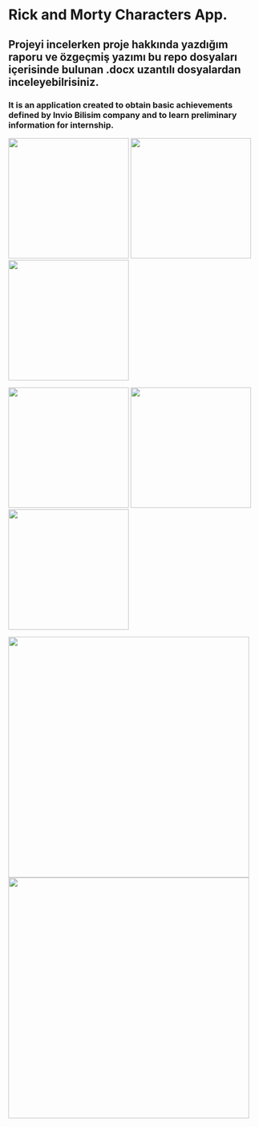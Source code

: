 # Rick and Morty Characters App.

## Projeyi incelerken proje hakkında yazdığım raporu ve özgeçmiş yazımı bu repo dosyaları içerisinde bulunan .docx uzantılı dosyalardan inceleyebilrisiniz. 


### It is an application created to obtain basic achievements defined by Invio Bilisim company and to learn preliminary information for internship.


<p> 
<img width="240" src="https://user-images.githubusercontent.com/76161957/233859450-d4e03cbc-cc20-400c-8971-2da128f2ef98.png">
<img width="240" src="https://user-images.githubusercontent.com/76161957/233859521-4f28e0f4-c729-440f-a3a6-84c6919f6c91.png">
<img width="240"  src="https://user-images.githubusercontent.com/76161957/233859548-26eb0e22-802c-4fe6-a31e-e17d7a93b135.png">
</p>
<p> 
<img width="240" src="https://user-images.githubusercontent.com/76161957/233859615-c8ad498c-5856-4d07-8804-3e28446eecdc.png">
<img width="240" src="https://user-images.githubusercontent.com/76161957/233859622-76ffb1bc-84d4-43b9-9278-148e1b2a51db.png">
<img width="240" src="https://user-images.githubusercontent.com/76161957/233859630-e326b6de-d744-4bcf-bbaf-140035c125b9.png">
</p>
<p> 
<img width="480" src="https://user-images.githubusercontent.com/76161957/233859628-af128191-6aea-4b1f-b7b9-81322b1fe729.png">
<img width="480" src="https://user-images.githubusercontent.com/76161957/233859626-5deb64c9-722c-488e-9db6-872305e8656b.png">

</p> 

